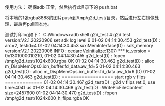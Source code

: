使用方法：
确保adb 正常，然后执行此目录下的 push.bat

将本地的1张rgba8888的图片push到/tmp/g2d_test/目录，然后进行左右镜像处理，最后再pull回本地。

测试打印log如下：
C:\Windows>adb shell g2d_test 4
g2d test version:V2.1.20220906
set sdk log level 6
01-02 04:14:30.453 g2d_test(D) : arc=2, testid=4
01-02 04:14:30.453 suxiMemInterface(D) : sdk_memory version:V2.1.20220906
INFO   : cedarc <VeInitialize:1307>: *** ic_version = 0x1301000010210,
01-02 04:14:30.455 g2d_test(D) : fopen /tmp/g2d_test/1024x600.rgba OK
01-02 04:14:30.462 g2d_test(D) : alloc m_DispMemOps0.ion_buffer.fd_data.aw_fd=5
01-02 04:14:30.463 g2d_test(D) : alloc m_DispMemOps.ion_buffer.fd_data.aw_fd=6
(D) 01-02 04:14:30.463 g2d_test(D) : ================== start rgb v flips =============
01-02 04:14:30.467 g2d_test(D) : g2d v flips ret:0, use time:4041 us
01-02 04:14:30.468 g2d_test(D) : WritePicFileContent size=2457600
01-02 04:14:30.470 g2d_test(D) : fopen /tmp/g2d_test/1024x600_h_flips.rgba OK
